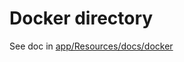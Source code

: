 Docker directory
================

See doc in [app/Resources/docs/docker](../Resources/docs/docker.md)
